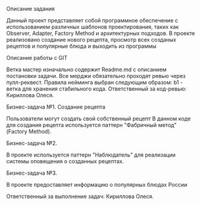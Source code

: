 Описание задания

Данный проект представляет собой программное обеспечение с использованием различных шаблонов проектирования, 
таких как Observer, Adapter, Factory Method и архитектурных подходов. 
В проекте реализовано создание нового рецепта, просмотр всех созданых рецептов и популярные блюда и выходить из программы

Описание работы с GIT

Ветка мастер изначально содержит Readme.md с описанием постановки задачи. Все мерджи обязательно проходят ревью через пулл-реквест.
Правила нейминга выбран следующим образом: b1 - ветка для хранения стабильного кода. 
Ответственный за код-ревью: Кириллова Олеся.

Бизнес-задача №1. Создание рецепта

Пользователи могут создать свой собственный рецепт
В данном коде для создания рецепта используется паттерн "Фабричный метод" (Factory Method).

Бизнес-задача №2.

В проекте используется паттерн "Наблюдатель" для реализации системы оповещения о созданных рецептах.

Бизнес-задача №3. 

В проекте предоставляет информацию о популярных блюдах России 

Ответственный за выполнение задач: Кириллова Олеся.


